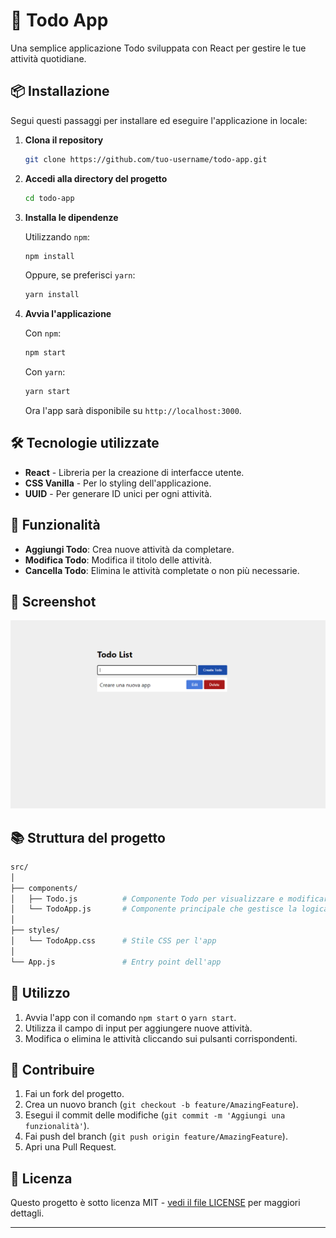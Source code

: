 
# 📝 Todo App

Una semplice applicazione Todo sviluppata con React per gestire le tue attività quotidiane.
## 📦 Installazione

Segui questi passaggi per installare ed eseguire l'applicazione in locale:

1. **Clona il repository**

   ```bash
   git clone https://github.com/tuo-username/todo-app.git
   ```

2. **Accedi alla directory del progetto**

   ```bash
   cd todo-app
   ```

3. **Installa le dipendenze**

   Utilizzando `npm`:
   ```bash
   npm install
   ```

   Oppure, se preferisci `yarn`:
   ```bash
   yarn install
   ```

4. **Avvia l'applicazione**

   Con `npm`:
   ```bash
   npm start
   ```

   Con `yarn`:
   ```bash
   yarn start
   ```

   Ora l'app sarà disponibile su `http://localhost:3000`.

## 🛠️ Tecnologie utilizzate

- **React** - Libreria per la creazione di interfacce utente.
- **CSS Vanilla** - Per lo styling dell'applicazione.
- **UUID** - Per generare ID unici per ogni attività.

## 🔧 Funzionalità

- **Aggiungi Todo**: Crea nuove attività da completare.
- **Modifica Todo**: Modifica il titolo delle attività.
- **Cancella Todo**: Elimina le attività completate o non più necessarie.

## 📸 Screenshot

![Screenshot dell'app](./public//assets/Screenshot-todo-list.png)

## 📚 Struttura del progetto

```bash
src/
│
├── components/
│   ├── Todo.js          # Componente Todo per visualizzare e modificare attività
│   └── TodoApp.js       # Componente principale che gestisce la logica
│
├── styles/
│   └── TodoApp.css      # Stile CSS per l'app
│
└── App.js               # Entry point dell'app
```

## 📝 Utilizzo

1. Avvia l'app con il comando `npm start` o `yarn start`.
2. Utilizza il campo di input per aggiungere nuove attività.
3. Modifica o elimina le attività cliccando sui pulsanti corrispondenti.

## 🤝 Contribuire

1. Fai un fork del progetto.
2. Crea un nuovo branch (`git checkout -b feature/AmazingFeature`).
3. Esegui il commit delle modifiche (`git commit -m 'Aggiungi una funzionalità'`).
4. Fai push del branch (`git push origin feature/AmazingFeature`).
5. Apri una Pull Request.

## 📄 Licenza

Questo progetto è sotto licenza MIT - [vedi il file LICENSE](LICENSE) per maggiori dettagli.

---